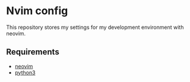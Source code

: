 # Nvim config
This repository stores my settings for my development environment with neovim.

## Requirements

* [neovim](https://github.com/neovim/neovim/wiki/Installing-Neovim)
* [python3](https://www.python.org/)
